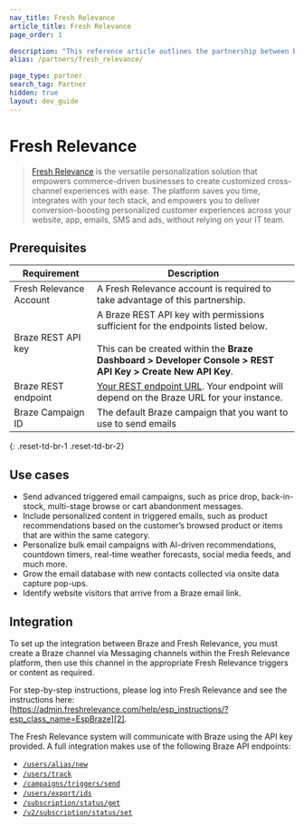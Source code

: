 ```yaml
---
nav_title: Fresh Relevance
article_title: Fresh Relevance
page_order: 1

description: "This reference article outlines the partnership between Braze and Fresh Relevance. Fresh Relevance is the versatile personalization platform that empowers you to boost revenue from your website, apps, emails, SMS and ads."
alias: /partners/fresh_relevance/

page_type: partner
search_tag: Partner
hidden: true
layout: dev_guide
---
```


# Fresh Relevance

> [Fresh Relevance][1] is the versatile personalization solution that empowers commerce-driven businesses to create customized cross-channel experiences with ease. The platform saves you time, integrates with your tech stack, and empowers you to deliver conversion-boosting personalized customer experiences across your website, app, emails, SMS and ads, without relying on your IT team.

## Prerequisites

| Requirement              | Description                                                                                                                                                                                           |
|--------------------------|-------------------------------------------------------------------------------------------------------------------------------------------------------------------------------------------------------|
| Fresh Relevance Account  | A Fresh Relevance account is required to take advantage of this partnership.                                                                                                                          |
| Braze REST API key | A Braze REST API key with permissions sufficient for the endpoints listed below. <br><br> This can be created within the **Braze Dashboard > Developer Console > REST API Key > Create New API Key**. |
| Braze REST endpoint | [Your REST endpoint URL][3]. Your endpoint will depend on the Braze URL for your instance.                                                                                                            |
| Braze Campaign ID | The default Braze campaign that you want to use to send emails                                                                                                                                        |
{: .reset-td-br-1 .reset-td-br-2}

## Use cases

* Send advanced triggered email campaigns, such as price drop, back-in-stock, multi-stage browse or cart abandonment messages. 
* Include personalized content in triggered emails, such as product recommendations based on the customer’s browsed product or items that are within the same category.
* Personalize bulk email campaigns with AI-driven recommendations, countdown timers, real-time weather forecasts, social media feeds, and much more.
* Grow the email database with new contacts collected via onsite data capture pop-ups. 
* Identify website visitors that arrive from a Braze email link.

## Integration

To set up the integration between Braze and Fresh Relevance, you must create a Braze channel via Messaging channels within the Fresh Relevance platform, then use this channel in the appropriate Fresh Relevance triggers or content as required.

For step-by-step instructions, please log into Fresh Relevance and see the instructions here: [https://admin.freshrelevance.com/help/esp_instructions/?esp_class_name=EspBraze][2].

The Fresh Relevance system will communicate with Braze using the API key provided. A full integration makes use of the following Braze API endpoints:

* [`/users/alias/new`][4]
* [`/users/track`][5]
* [`/campaigns/triggers/send`][6]
* [`/users/export/ids`][7]
* [`/subscription/status/get`][8]
* [`/v2/subscription/status/set`][9]

[1]: https://www.freshrelevance.com/
[2]: https://admin.freshrelevance.com/help/esp_instructions/?esp_class_name=EspBraze
[3]: {{site.baseurl}}/developer_guide/rest_api/basics/#endpoints
[4]: {{site.baseurl}}/api/endpoints/user_data/post_user_alias/
[5]: {{site.baseurl}}/api/endpoints/user_data/post_user_track/
[6]: {{site.baseurl}}/api/endpoints/messaging/send_messages/post_send_triggered_campaigns/
[7]: {{site.baseurl}}/api/endpoints/export/user_data/post_users_identifier/
[8]: {{site.baseurl}}/api/endpoints/subscription_groups/get_list_user_subscription_group_status/
[9]: {{site.baseurl}}/api/endpoints/subscription_groups/post_update_user_subscription_group_status_v2/